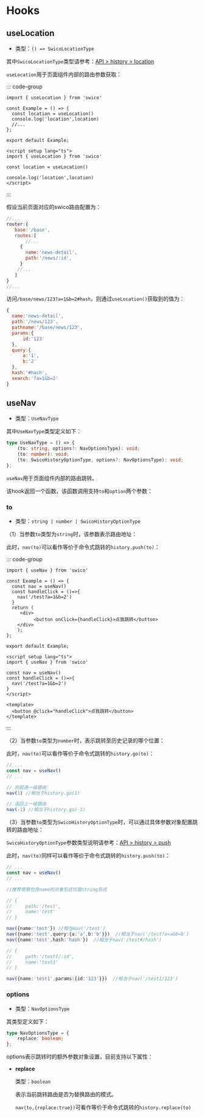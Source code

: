# Hooks

## useLocation


- 类型：`() => SwicoLocationType`

其中`SwicoLocationType`类型请参考：[API > history > location]


`useLocation`用于页面组件内部的路由参数获取：

::: code-group

```tsx [react]
import { useLocation } from 'swico'

const Example = () => {
  const location = useLocation()
  console.log('location',location)
  //...  
};

export default Example;
```


```vue [vue]
<script setup lang="ts">
import { useLocation } from 'swico'

const location = useLocation()

console.log('location',location)
</script>

```
:::

假设当前页面对应的swico路由配置为：

```js title="swico.ts"
//... 
router:{
   base:'/base',
   routes:[
       //...
     {
       name:'news-detail',
       path:'/news/:id',
     }
    //...
   ] 
}
//... 
```

访问`/base/news/123?a=1&b=2#hash`，则通过`useLocation()`获取到的值为：
```js
{
  name:'news-detail',
  path:'/news/123',
  pathname:'/base/news/123',
  params:{
      id:'123'
  },
  query:{
      a:'1',
      b:'2'
  },  
  hash:'#hash',
  search:'?a=1&b=2'
}
```

## useNav

- 类型：`UseNavType`

其中`UseNavType`类型定义如下：

```typescript
type UseNavType = () => {
    (to: string, options?: NavOptionsType): void;
    (to: number): void;
    (to: SwicoHistoryOptionType, options?: NavOptionsType): void;
};

```

`useNav`用于页面组件内部的路由跳转。

该hook返回一个函数，该函数调用支持`to`和`option`两个参数：

### to

- 类型：`string | number | SwicoHistoryOptionType`

（1）当参数`to`类型为`string`时，该参数表示路由地址：

此时，`nav(to)`可以看作等价于命令式跳转的`history.push(to)`：

::: code-group

```tsx [react]
import { useNav } from 'swico'

const Example = () => {
  const nav = useNav()  
  const handleClick = ()=>{
    nav('/test?a=1&b=2')
  }
  return (
     <div>
          <button onClick={handleClick}>点我跳转</button>
    </div>
    );
};

export default Example;
```

```vue
<script setup lang="ts">
import { useNav } from 'swico'

const nav = useNav()
const handleClick = ()=>{
  nav('/test?a=1&b=2')
}
</script>

<template>
  <button @click="handleClick">点我跳转</button>
</template>

```
:::

（2）当参数`to`类型为`number`时，表示跳转至历史记录的哪个位置：

此时，`nav(to)`可以看作等价于命令式跳转的`history.go(to)`：

```typescript
// ...
const nav = useNav()
// ...

// 向前进一级路由
nav(1) //相当于history.go(1)

// 返回上一级路由
nav(-1) //相当于history.go(-1)
```

（3）当参数`to`类型为`SwicoHistoryOptionType`时，可以通过具体参数对象配置跳转的路由地址：

`SwicoHistoryOptionType`参数类型说明请参考：[API > history > push]

此时，`nav(to)`同样可以看作等价于命令式跳转的`history.push(to)`：

```typescript
// ...
const nav = useNav()
// ...

//推荐使用包含name的对象形式代替string形式

// {
//     path:'/test',
//     name:'test'        
// }

nav({name:'test'}) //相当nav('/test')
nav({name:'test',query:{a:'a',b:'b'}})  //相当于nav('/test?a=a&b=b')
nav({name:'test',hash:'hash'})  //相当于nav('/test#/hash')

// {
//     path:'/test1/:id',
//     name:'test1'        
// }

nav({name:'test1',params:{id:'123'}})  //相当于nav('/test1/123')
```

### options

- 类型：`NavOptionsType`

其类型定义如下：

```typescript
type NavOptionsType = {
    replace: boolean;
};
```

options表示跳转时的额外参数对象设置，目前支持以下属性：

- **replace**  

  类型：`boolean`

   表示当前跳转路由是否为替换路由的模式。

  `nav(to,{replace:true})`可看作等价于命令式跳转的`history.replace(to)`


[API > history > push]:/history.md#push
[API > history > location]:/history.md#location
